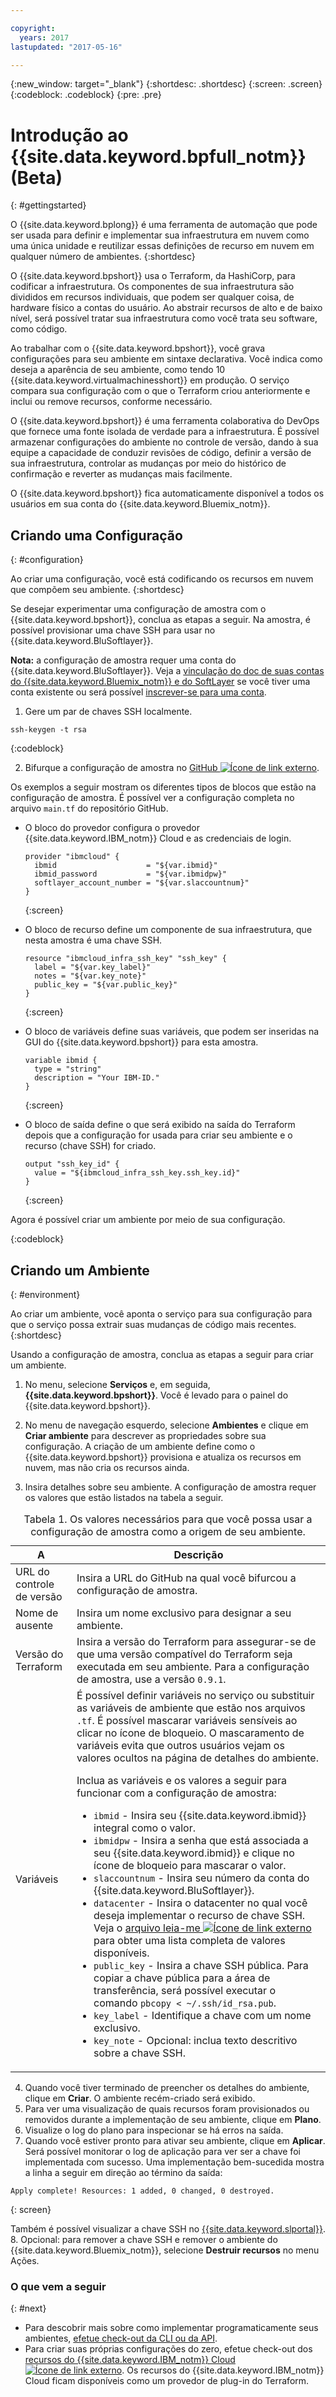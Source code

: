 ```yaml
---

copyright:
  years: 2017
lastupdated: "2017-05-16"

---
```


{:new_window: target="_blank"}
{:shortdesc: .shortdesc}
{:screen: .screen}
{:codeblock: .codeblock}
{:pre: .pre}

# Introdução ao {{site.data.keyword.bpfull_notm}} (Beta)
{: #gettingstarted}

O {{site.data.keyword.bplong}} é uma ferramenta de automação que pode ser usada para definir e implementar sua infraestrutura em nuvem como uma única unidade e reutilizar essas definições de recurso em nuvem em qualquer número de ambientes.
{:shortdesc}

O {{site.data.keyword.bpshort}} usa o Terraform, da HashiCorp, para codificar a infraestrutura. Os componentes de sua infraestrutura são divididos em recursos individuais, que podem ser qualquer coisa, de hardware físico a contas do usuário. Ao abstrair recursos de alto e de baixo nível, será possível tratar sua infraestrutura como você trata seu software, como código. 

Ao trabalhar com o {{site.data.keyword.bpshort}}, você grava configurações para seu ambiente em sintaxe declarativa. Você indica como deseja a aparência de seu ambiente, como tendo 10 {{site.data.keyword.virtualmachinesshort}} em produção. O serviço compara sua configuração com o que o Terraform criou anteriormente e inclui ou remove recursos, conforme necessário.

O {{site.data.keyword.bpshort}} é uma ferramenta colaborativa do DevOps que fornece uma fonte isolada de verdade para a infraestrutura. É possível armazenar configurações do ambiente no controle de versão, dando à sua equipe a capacidade de conduzir revisões de código, definir a versão de sua infraestrutura, controlar as mudanças por meio do histórico de confirmação e reverter as mudanças mais facilmente.

O {{site.data.keyword.bpshort}} fica automaticamente disponível a todos os usuários em sua conta do {{site.data.keyword.Bluemix_notm}}.


## Criando uma Configuração
{: #configuration}

Ao criar uma configuração, você está codificando os recursos em nuvem que compõem seu ambiente.
{:shortdesc}


Se desejar experimentar uma configuração de amostra com o {{site.data.keyword.bpshort}}, conclua as etapas a seguir. Na amostra, é possível provisionar uma chave SSH para usar no {{site.data.keyword.BluSoftlayer}}. 

**Nota:** a configuração de amostra requer uma conta do {{site.data.keyword.BluSoftlayer}}. Veja a [vinculação do doc de suas contas do {{site.data.keyword.Bluemix_notm}} e do SoftLayer](../../pricing/linking_accounts.html#unifyingaccounts) se você tiver uma conta existente ou será possível [inscrever-se para uma conta](https://console.ng.bluemix.net/docs/pricing/index.html#pay-accounts).

1. Gere um par de chaves SSH localmente.
  ```
  ssh-keygen -t rsa
  ```
  {:codeblock}

2. Bifurque a configuração de amostra no <a href="https://github.com/IBM-Bluemix/tf-bluemix-ssh-key" target="_blank">GitHub <img src="../../icons/launch-glyph.svg" alt="Ícone de link externo"></a>. 

  Os exemplos a seguir mostram os diferentes tipos de blocos que estão na configuração de amostra. É possível ver a configuração completa no arquivo `main.tf` do repositório GitHub.
  
  * O bloco do provedor configura o provedor {{site.data.keyword.IBM_notm}} Cloud e as credenciais de login.

    ```
    provider "ibmcloud" {
      ibmid                    = "${var.ibmid}"
      ibmid_password           = "${var.ibmidpw}"
      softlayer_account_number = "${var.slaccountnum}"
    }
    ```
    {:screen}
  
  * O bloco de recurso define um componente de sua infraestrutura, que nesta amostra é uma chave SSH.
  
    ```
    resource "ibmcloud_infra_ssh_key" "ssh_key" {
      label = "${var.key_label}"
      notes = "${var.key_note}"
      public_key = "${var.public_key}"
    }
    ```
    {:screen}
  
  * O bloco de variáveis define suas variáveis, que podem ser inseridas na GUI do {{site.data.keyword.bpshort}} para esta amostra.
  
    ```
    variable ibmid {
      type = "string"
      description = "Your IBM-ID."
    }
    ```
    {:screen}
  
  * O bloco de saída define o que será exibido na saída do Terraform depois que a configuração for usada para criar seu ambiente e o recurso (chave SSH) for criado.
  
    ```
    output "ssh_key_id" {
      value = "${ibmcloud_infra_ssh_key.ssh_key.id}"
    }
    ```
    {:screen}
  
Agora é possível criar um ambiente por meio de sua configuração. 

{:codeblock}

## Criando um Ambiente
{: #environment}

Ao criar um ambiente, você aponta o serviço para sua configuração para que o serviço possa extrair suas mudanças de código mais recentes.
{:shortdesc}

Usando a configuração de amostra, conclua as etapas a seguir para criar um ambiente.

1. No menu, selecione **Serviços** e, em seguida, **{{site.data.keyword.bpshort}}**. Você é levado para o painel do {{site.data.keyword.bpshort}}.

2. No menu de navegação esquerdo, selecione **Ambientes** e clique em **Criar ambiente** para descrever as propriedades sobre sua configuração. A criação de um ambiente define como o {{site.data.keyword.bpshort}} provisiona e atualiza os recursos em nuvem, mas não cria os recursos ainda.

3. Insira detalhes sobre seu ambiente. A configuração de amostra requer os valores que estão listados na tabela a seguir.

  <table summary="Os valores necessários para que você possa usar a configuração de amostra como a origem de seu ambiente.">
  <caption>Tabela 1. Os valores necessários para que você possa usar a configuração de amostra como a origem de seu ambiente.
  </caption>
  <thead>
  <th colspan="1">A</th>
  <th colspan="1">Descrição</th>
  </thead>
  <tbody>
  <tr>
  <td>URL do controle de versão</td>
  <td>Insira a URL do GitHub na qual você bifurcou a configuração de amostra.</td>
  </tr>
  <tr>
  <td>Nome de  ausente</td>
  <td>Insira um nome exclusivo para designar a seu ambiente.</td>
  </tr>
  <td>Versão do Terraform</td>
  <td>Insira a versão do Terraform para assegurar-se de que uma versão compatível do Terraform seja executada em seu ambiente. Para a configuração de amostra, use a versão <code>0.9.1</code>.</td>
  </tr>
  <tr>
  <td>Variáveis</td>
  <td>É possível definir variáveis no serviço ou substituir as variáveis de ambiente que estão nos arquivos <code>.tf</code>. É possível mascarar variáveis sensíveis ao clicar no ícone de bloqueio. O mascaramento de variáveis evita que outros usuários vejam os valores ocultos na página de detalhes do ambiente.
  <p>
  <p>Inclua as variáveis e os valores a seguir para funcionar com a configuração de amostra:
  <ul>
  <li><code>ibmid</code> - Insira seu {{site.data.keyword.ibmid}} integral como o valor.</li>
  <li><code>ibmidpw</code> - Insira a senha que está associada a seu {{site.data.keyword.ibmid}} e clique no ícone de bloqueio para mascarar o valor.</li>
  <li><code>slaccountnum</code> - Insira seu número da conta do {{site.data.keyword.BluSoftlayer}}.
   <li><code>datacenter</code> - Insira o datacenter no qual você deseja implementar o recurso de chave SSH. Veja o <a href="https://github.com/IBM-Bluemix/tf-bluemix-ssh-key/blob/master/README.md" target="_blank">arquivo leia-me <img src="../../icons/launch-glyph.svg" alt="Ícone de link externo"></a> para obter uma lista completa de valores disponíveis.</li> 
   <li><code>public_key</code> - Insira a chave SSH pública. Para copiar a chave pública para a área de transferência, será possível executar o comando <code>pbcopy < ~/.ssh/id_rsa.pub</code>.
   <li><code>key_label</code> - Identifique a chave com um nome exclusivo.
   <li><code>key_note</code> - Opcional: inclua texto descritivo sobre a chave SSH.</ul></td>
   </tr></tbody></table>

4. Quando você tiver terminado de preencher os detalhes do ambiente, clique em **Criar**. O ambiente recém-criado será exibido. 
5. Para ver uma visualização de quais recursos foram provisionados ou removidos durante a implementação de seu ambiente, clique em **Plano**. 
6. Visualize o log do plano para inspecionar se há erros na saída. 
7. Quando você estiver pronto para ativar seu ambiente, clique em **Aplicar**. Será possível monitorar o log de aplicação para ver ser a chave foi implementada com sucesso. Uma implementação bem-sucedida mostra a linha a seguir em direção ao término da saída:

  ```
  Apply complete! Resources: 1 added, 0 changed, 0 destroyed.
  ```
  {: screen}

  Também é possível visualizar a chave SSH no [{{site.data.keyword.slportal}}](https://control.bluemix.net/devices/sshkeys).
8. Opcional: para remover a chave SSH e remover o ambiente do {{site.data.keyword.Bluemix_notm}}, selecione **Destruir recursos** no menu Ações.

### O que vem a seguir
{: #next}

* Para descobrir mais sobre como implementar programaticamente seus ambientes, [efetue check-out da CLI ou da API](schematics_deploying.html).
* Para criar suas próprias configurações do zero, efetue check-out dos <a href="https://ibm-bluemix.github.io/tf-ibm-docs/">recursos do {{site.data.keyword.IBM_notm}} Cloud <img src="../../icons/launch-glyph.svg" alt="Ícone de link externo"></a>. Os recursos do {{site.data.keyword.IBM_notm}} Cloud ficam disponíveis como um provedor de plug-in do Terraform.
